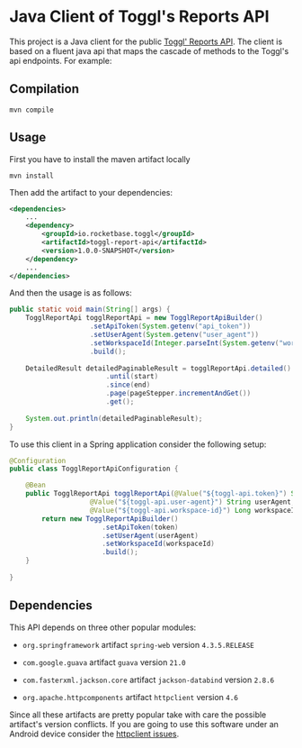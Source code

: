 # Java Client of Toggl's Reports API

This project is a Java client for the public [Toggl' Reports API](https://github.com/toggl/toggl_api_docs). 
The client is based on a fluent java api that maps the cascade of methods to the Toggl's api endpoints. For example:

## Compilation

```shell
mvn compile
```

## Usage

First you have to install the maven artifact locally

```shell
mvn install
```

Then add the artifact to your dependencies:

```xml
<dependencies>
    ...
    <dependency>
        <groupId>io.rocketbase.toggl</groupId>
        <artifactId>toggl-report-api</artifactId>
        <version>1.0.0-SNAPSHOT</version>
    </dependency>
    ...
</dependencies>
```

And then the usage is as follows:

```java
public static void main(String[] args) {
    TogglReportApi togglReportApi = new TogglReportApiBuilder()
                    .setApiToken(System.getenv("api_token"))
                    .setUserAgent(System.getenv("user_agent"))
                    .setWorkspaceId(Integer.parseInt(System.getenv("workspace_id")))
                    .build();
    
    DetailedResult detailedPaginableResult = togglReportApi.detailed()
                        .until(start)
                        .since(end)
                        .page(pageStepper.incrementAndGet())
                        .get();
    
    System.out.println(detailedPaginableResult);
}
```

To use this client in a Spring application consider the following setup:

```java
@Configuration
public class TogglReportApiConfiguration {

    @Bean
    public TogglReportApi togglReportApi(@Value("${toggl-api.token}") String token, 
                    @Value("${toggl-api.user-agent}") String userAgent,
                    @Value("${toggl-api.workspace-id}") Long workspaceId) {
        return new TogglReportApiBuilder()
                       .setApiToken(token)
                       .setUserAgent(userAgent)
                       .setWorkspaceId(workspaceId)
                       .build();
    }
    
}
```

## Dependencies

This API depends on three other popular modules:

* `org.springframework` artifact `spring-web` version `4.3.5.RELEASE`

* `com.google.guava` artifact `guava` version `21.0`

* `com.fasterxml.jackson.core` artifact `jackson-databind` version `2.8.6`

* `org.apache.httpcomponents` artifact `httpclient` version `4.6`

Since all these artifacts are pretty popular take with care the possible artifact's version conflicts. If you are going
 to use this software under an Android device consider the [httpclient issues](https://hc.apache.org/httpcomponents-client-4.3.x/android-port.html).